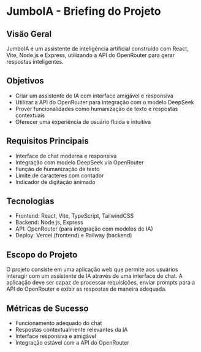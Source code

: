 # JumboIA - Briefing do Projeto

## Visão Geral
JumboIA é um assistente de inteligência artificial construído com React, Vite, Node.js e Express, utilizando a API do OpenRouter para gerar respostas inteligentes.

## Objetivos
- Criar um assistente de IA com interface amigável e responsiva
- Utilizar a API do OpenRouter para integração com o modelo DeepSeek
- Prover funcionalidades como humanização de texto e respostas contextuais
- Oferecer uma experiência de usuário fluida e intuitiva

## Requisitos Principais
- Interface de chat moderna e responsiva
- Integração com modelo DeepSeek via OpenRouter
- Função de humanização de texto
- Limite de caracteres com contador
- Indicador de digitação animado

## Tecnologias
- Frontend: React, Vite, TypeScript, TailwindCSS
- Backend: Node.js, Express
- API: OpenRouter (para integração com modelos de IA)
- Deploy: Vercel (frontend) e Railway (backend)

## Escopo do Projeto
O projeto consiste em uma aplicação web que permite aos usuários interagir com um assistente de IA através de uma interface de chat. A aplicação deve ser capaz de processar requisições, enviar prompts para a API do OpenRouter e exibir as respostas de maneira adequada.

## Métricas de Sucesso
- Funcionamento adequado do chat
- Respostas contextualmente relevantes da IA
- Interface responsiva e amigável
- Integração estável com a API do OpenRouter 